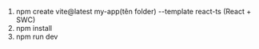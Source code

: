 1) npm create vite@latest my-app(tên folder) --template react-ts (React + SWC)
2) npm install
3) npm run dev
